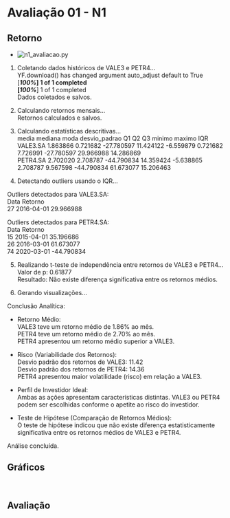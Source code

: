 # Avaliação 01 - N1

## Retorno
- ![n1_avaliacao.py]() <br>

1. Coletando dados históricos de VALE3 e PETR4...<br>
YF.download() has changed argument auto_adjust default to True<br>
[*********************100%***********************]  1 of 1 completed<br>
[*********************100%***********************]  1 of 1 completed<br>
Dados coletados e salvos.<br>

2. Calculando retornos mensais...<br>
Retornos calculados e salvos.<br>

3. Calculando estatísticas descritivas...<br>
             media   mediana       moda  desvio_padrao        Q1        Q2        Q3     minimo     maximo        IQR<br>
VALE3.SA  1.863866  0.721682 -27.780597      11.424122 -6.559879  0.721682  7.726991 -27.780597  29.966988  14.286869<br>
PETR4.SA  2.702020  2.708787 -44.790834      14.359424 -5.638865  2.708787  9.567598 -44.790834  61.673077  15.206463<br>

4. Detectando outliers usando o IQR...<br>

Outliers detectados para VALE3.SA:<br>
         Data    Retorno<br>
27 2016-04-01  29.966988<br>

Outliers detectados para PETR4.SA:<br>
         Data    Retorno<br>
15 2015-04-01  35.196686<br>
26 2016-03-01  61.673077<br>
74 2020-03-01 -44.790834<br>

5. Realizando t-teste de independência entre retornos de VALE3 e PETR4...<br>
Valor de p: 0.61877<br>
Resultado: Não existe diferença significativa entre os retornos médios.<br>

6. Gerando visualizações...<br>

Conclusão Analítica:<br>

- Retorno Médio:<br>
VALE3 teve um retorno médio de 1.86% ao mês.<br>
PETR4 teve um retorno médio de 2.70% ao mês.<br>
PETR4 apresentou um retorno médio superior a VALE3.<br>

- Risco (Variabilidade dos Retornos):<br>
Desvio padrão dos retornos de VALE3: 11.42<br>
Desvio padrão dos retornos de PETR4: 14.36<br>
PETR4 apresentou maior volatilidade (risco) em relação a VALE3.<br>

- Perfil de Investidor Ideal:<br>
Ambas as ações apresentam características distintas. VALE3 ou PETR4 podem ser escolhidas conforme o apetite ao risco do investidor.<br>

- Teste de Hipótese (Comparação de Retornos Médios):<br>
O teste de hipótese indicou que não existe diferença estatisticamente significativa entre os retornos médios de VALE3 e PETR4.<br>

Análise concluída.<br>

## Gráficos
<img scr="./imgs/Graf01.jpg"/>
<img scr="./imgs/Graf02-Historigrama.jpg"/>
<img scr="./imgs/Graf03-Evolução.jpg"/>

## Avaliação
<img scr="./imgs/N1-Avaliação.jpg"/>
<img scr="./imgs/N1-Avaliação-pg2.jpg"/>
<img scr="./imgs/N1-Avaliação-pg3.jpg"/>